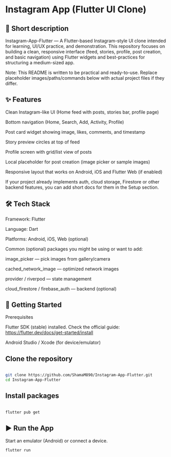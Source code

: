 # Instagram App (Flutter UI Clone)


## 🔎 Short description

Instagram-App-Flutter — A Flutter-based Instagram-style UI clone intended for learning, UI/UX practice, and demonstration. This repository focuses on building a clean, responsive interface (feed, stories, profile, post creation, and basic navigation) using Flutter widgets and best-practices for structuring a medium-sized app.

Note: This README is written to be practical and ready-to-use. Replace placeholder images/paths/commands below with actual project files if they differ.


## ✨ Features

Clean Instagram-like UI (Home feed with posts, stories bar, profile page)

Bottom navigation (Home, Search, Add, Activity, Profile)

Post card widget showing image, likes, comments, and timestamp

Story preview circles at top of feed

Profile screen with grid/list view of posts

Local placeholder for post creation (image picker or sample images)

Responsive layout that works on Android, iOS and Flutter Web (if enabled)

If your project already implements auth, cloud storage, Firestore or other backend features, you can add short docs for them in the Setup section.



## 🛠️ Tech Stack

Framework: Flutter

Language: Dart

Platforms: Android, iOS, Web (optional)

Common (optional) packages you might be using or want to add:

image_picker — pick images from gallery/camera

cached_network_image — optimized network images

provider / riverpod — state management

cloud_firestore / firebase_auth — backend (optional)

## 🚀 Getting Started
Prerequisites

Flutter SDK (stable) installed. Check the official guide: https://flutter.dev/docs/get-started/install

Android Studio / Xcode (for device/emulator)

## Clone the repository

```bash

git clone https://github.com/ShamaM890/Instagram-App-Flutter.git
cd Instagram-App-Flutter

```
## Install packages
```bash

flutter pub get
```

## ▶️ Run the App

Start an emulator (Android) or connect a device.

```bash
flutter run
```

